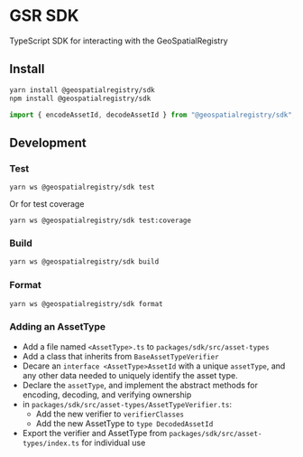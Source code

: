 # GSR SDK

TypeScript SDK for interacting with the GeoSpatialRegistry

## Install

```bash
yarn install @geospatialregistry/sdk
npm install @geospatialregistry/sdk
```

```ts
import { encodeAssetId, decodeAssetId } from "@geospatialregistry/sdk";
```

## Development

### Test

```test
yarn ws @geospatialregistry/sdk test
```

Or for test coverage

```test
yarn ws @geospatialregistry/sdk test:coverage
```

### Build

```bash
yarn ws @geospatialregistry/sdk build
```

### Format

```bash
yarn ws @geospatialregistry/sdk format
```

### Adding an AssetType

- Add a file named `<AssetType>.ts` to `packages/sdk/src/asset-types`
- Add a class that inherits from `BaseAssetTypeVerifier`
- Decare an `interface <AssetType>AssetId` with a unique `assetType`, and any other data needed to uniquely identify the asset type.
- Declare the `assetType`, and implement the abstract methods for encoding, decoding, and verifying ownership
- in `packages/sdk/src/asset-types/AssetTypeVerifier.ts`:
  - Add the new verifier to `verifierClasses`
  - Add the new AssetType to `type DecodedAssetId`
- Export the verifier and AssetType from `packages/sdk/src/asset-types/index.ts` for individual use
